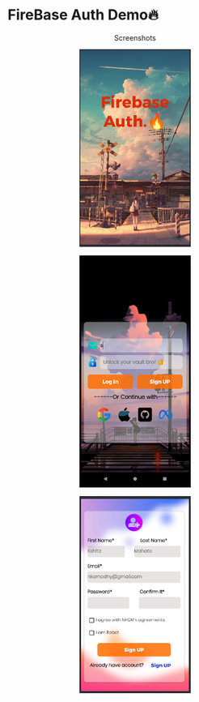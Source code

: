 # FireBase Auth Demo🔥

<p align="center">
Screenshots
</p>

<p align="center">
	<img src="app/src/main/res/drawable/landing_screenshot.png" alt="homescreen" width="220" height="auto">
</p>

<p align="center">
	<img src="app/src/main/res/drawable/signin_screenshot.png" alt="homescreen" width="220" height="auto">
</p>

<p align="center">
	<img src="app/src/main/res/drawable/signup_screenshot.png" alt="homescreen" width="220" height="auto">
</p>
